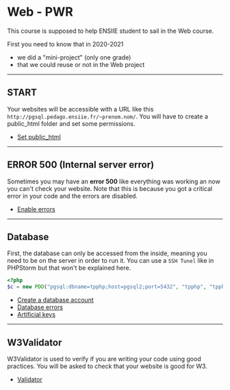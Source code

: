 # Web - PWR

This course is supposed to help ENSIIE student 
to sail in the Web course. 

First you need to know that in 2020-2021

* we did a "mini-project" (only one grade)
* that we could reuse or not in the Web project

<hr class="sl">

## START

Your websites will be accessible
with a URL like this ``http://pgsql.pedago.ensiie.fr/~prenom.nom/``.
You will have to create a public_html folder and set
some permissions.

* [Set public_html](public_html.md)

<hr class="sl">

## ERROR 500 (Internal server error)

Sometimes you may have an **error 500** like everything
was working an now you can't check your website. Note
that this is because you got a critical error in your code
and the errors are disabled.

* [Enable errors](parts/errors.md)

<hr class="sl">

## Database

First, the database can only be accessed from the
inside, meaning you need to be on the server in
order to run it. You can use a ``SSH Tunel`` like
in PHPStorm but that won't be explained here.

```php
<?php
$c = new PDO("pgsql:dbname=tpphp;host=pgsql2;port=5432", "tpphp", "tpphp");
```

* [Create a database account](parts/db-acc.md)
* [Database errors](parts/db-err.md)
* [Artificial keys](parts/db-ak.md)

<hr class="sl">

## W3Validator

W3Validator is used to verify if you are writing your code
using good practices. You will be asked to check that
your website is good for W3.

* [Validator](parts/validator.md)